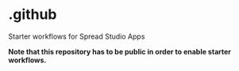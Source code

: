 # .github
Starter workflows for Spread Studio Apps

**Note that this repository has to be public in order to enable starter workflows.**
